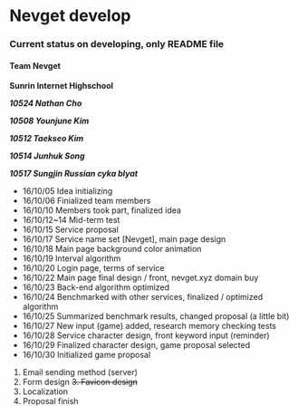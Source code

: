 # Nevget develop
### Current status on developing, only README file

#### Team Nevget

__Sunrin Internet Highschool__

*__10524 Nathan Cho__*

*__10508 Younjune Kim__*

*__10512 Taekseo Kim__*

*__10514 Junhuk Song__*

*__10517 Sungjin Russian cyka blyat__*


- 16/10/05 Idea initializing
- 16/10/06 Finialized team members
- 16/10/10 Members took part, finalized idea
- 16/10/12~14 Mid-term test
- 16/10/15 Service proposal
- 16/10/17 Service name set [Nevget], main page design
- 16/10/18 Main page background color animation
- 16/10/19 Interval algorithm
- 16/10/20 Login page, terms of service
- 16/10/22 Main page final design / front, nevget.xyz domain buy
- 16/10/23 Back-end algorithm optimized
- 16/10/24 Benchmarked with other services, finalized / optimized algorithm
- 16/10/25 Summarized benchmark results, changed proposal (a little bit)
- 16/10/27 New input (game) added, research memory checking tests
- 16/10/28 Service character design, front keyword input (reminder)
- 16/10/29 Finalized character design, game proposal selected
- 16/10/30 Initialized game proposal

1. Email sending method (server)
2. Form design
~~3. Favicon design~~
4. Localization
5. Proposal finish
